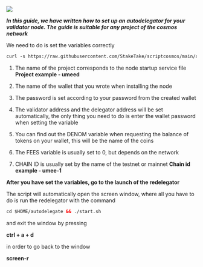 ![](https://i.yapx.ru/RTuEU.jpg)

___In this guide, we have written how to set up an autodelegator for your validator node. The guide is suitable for any project of the cosmos network___

We need to do is set the variables correctly
```html
curl -s https://raw.githubusercontent.com/StakeTake/scriptcosmos/main/autodelegator/autodelegator > autodelegator.sh && chmod +x autodelegator.sh && ./autodelegator.sh
```
1. The name of the project corresponds to the node startup service file
__Project example - umeed__

2. The name of the wallet that you wrote when installing the node
3. The password is set according to your password from the created wallet
4. The validator address and the delegator address will be set automatically, the only thing you need to do is enter the wallet password when setting the variable
5. You can find out the DENOM variable when requesting the balance of tokens on your wallet, this will be the name of the coins
6. The FEES variable is usually set to 0, but depends on the network
7. CHAIN ​​ID is usually set by the name of the testnet or mainnet
__Chain id example - umee-1__

**After you have set the variables, go to the launch of the redelegator**

The script will automatically open the screen window, where all you have to do is run the redelegator with the command
```html
cd $HOME/autodelegate && ./start.sh
```
and exit the window by pressing

__ctrl + a + d__

in order to go back to the window

__screen-r__
